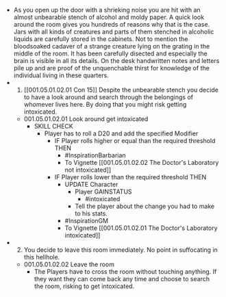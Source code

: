 - As you open up the door with a shrieking noise you are hit with an almost unbearable stench of alcohol and moldy paper. A quick look around the room gives you hundreds of reasons why that is the case. Jars with all kinds of creatures and parts of them stenched in alcoholic liquids are carefully stored in the cabinets. Not to mention the bloodsoaked cadaver of a strange creature lying on the grating in the middle of the room. It has been carefully disected and especially the brain is visible in all its details. On the desk handwritten notes and letters pile up and are proof of the unquenchable thirst for knowledge of the individual living in these quarters.
- 1. [[001.05.01.02.01 Con 15]] Despite the unbearable stench you decide to have a look around and search through the belongings of whomever lives here. By doing that you might risk getting intoxicated.
	- 001.05.01.02.01 Look around get intoxicated
		- SKILL CHECK
			- Player has to roll a D20 and add the specified Modifier
				- IF Player rolls higher or equal than the required threshold THEN
					- #InspirationBarbarian
					- To Vignette [[001.05.01.02.02 The Doctor's Laboratory not intoxicated]]
				- IF Player rolls lower than the required threshold THEN
					- UPDATE Character
						- Player GAINSTATUS
							- #intoxicated
						- Tell the player about the change you had to make to his stats.
					- #InspirationGM
					- To Vignette [[001.05.01.02.01 The Doctor's Laboratory intoxicated]]
- 2. You decide to leave this room immediately. No point in suffocating in this hellhole.
	- 001.05.01.02.02 Leave the room
		- The Players have to cross the room without touching anything. If they want they can come back any time and choose to search the room, risking to get intoxicated.